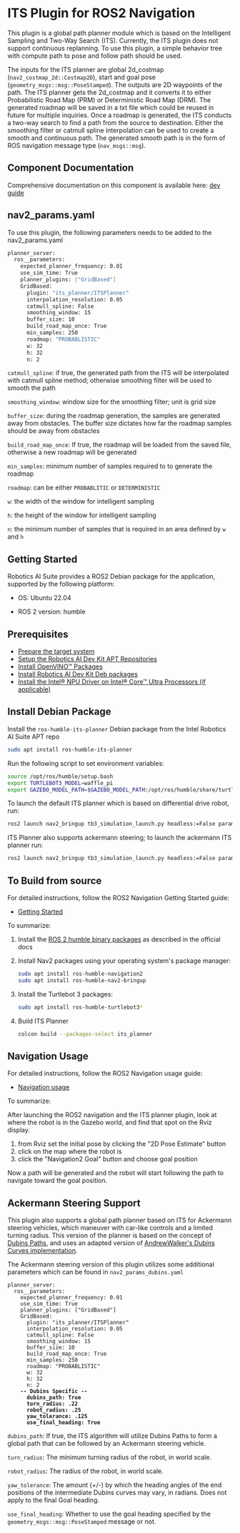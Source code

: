 # ITS Plugin for ROS2 Navigation

This plugin is a global path planner module which is based on the Intelligent Sampling and Two-Way Search (ITS).  Currently, the ITS plugin does not support continuous replanning. To use this plugin, a simple behavior tree with compute path to pose and follow path should be used.

The inputs for the ITS planner are global 2d_costmap (`nav2_costmap_2d::Costmap2D`), start and goal pose (`geometry_msgs::msg::PoseStamped`).  The outputs are 2D waypoints of the path.  The ITS planner gets the 2d_costmap and it converts it to either Probabilistic Road Map (PRM) or Deterministic Road Map (DRM). The generated roadmap will be saved in a txt file which could be reused in future for multiple inquiries.  Once a roadmap is generated, the ITS conducts a two-way search to find a path from the source to destination.   Either the smoothing filter or catmull spline interpolation can be used to create a smooth and continuous path.  The generated smooth path is in the form of ROS navigation message type (`nav_msgs::msg`).

## Component Documentation

Comprehensive documentation on this component is available here: [dev guide](https://docs.openedgeplatform.intel.com/edge-ai-suites/robotics-ai-suite/main/robotics/dev_guide/tutorials_amr/navigation/its-path-planner-plugin.html)

## nav2_params.yaml

To use this plugin, the following parameters needs to be added to the nav2_params.yaml

```sh
planner_server:
  ros__parameters:
    expected_planner_frequency: 0.01
    use_sim_time: True
    planner_plugins: ["GridBased"]
    GridBased:
      plugin: "its_planner/ITSPlanner"
      interpolation_resolution: 0.05
      catmull_spline: False
      smoothing_window: 15
      buffer_size: 10
      build_road_map_once: True
      min_samples: 250
      roadmap: "PROBABLISTIC"
      w: 32
      h: 32
      n: 2
```

`catmull_spline`: if true, the generated path from the ITS will be interpolated with catmull spline method; otherwise smoothing filter will be used to smooth the path

`smoothing_window`:  window size for the smoothing filter; unit is grid size

`buffer_size`: during the roadmap generation, the samples are generated away from obstacles.  The buffer size dictates how far the roadmap samples should be away from obstacles

`build_road_map_once`:  If true, the roadmap will be loaded from the saved file, otherwise a new roadmap will be generated

`min_samples`: minimum number of samples required to to generate the roadmap

`roadmap`: can be either `PROBABLITIC` or `DETERMINISTIC`

`w`: the width of the window for intelligent sampling

`h`: the height of the window for intelligent sampling

`n`: the minimum number of samples that is required in an area defined by `w` and `h`

## Getting Started

Robotics AI Suite provides a ROS2 Debian package for the application, supported by the following platform:

- OS: Ubuntu 22.04

- ROS 2 version: humble

## Prerequisites

- [Prepare the target system](https://docs.openedgeplatform.intel.com/edge-ai-suites/robotics-ai-suite/main/robotics/gsg_robot/prepare-system.html)
- [Setup the Robotics AI Dev Kit APT Repositories](https://docs.openedgeplatform.intel.com/edge-ai-suites/robotics-ai-suite/main/robotics/gsg_robot/apt-setup.html)
- [Install OpenVINO™ Packages](https://docs.openedgeplatform.intel.com/edge-ai-suites/robotics-ai-suite/main/robotics/gsg_robot/install-openvino.html)
- [Install Robotics AI Dev Kit Deb packages](https://docs.openedgeplatform.intel.com/edge-ai-suites/robotics-ai-suite/main/robotics/gsg_robot/install.html)
- [Install the Intel® NPU Driver on Intel® Core™ Ultra Processors (if applicable)](https://docs.openedgeplatform.intel.com/edge-ai-suites/robotics-ai-suite/main/robotics/gsg_robot/install-npu-driver.html)

## Install Debian Package

Install the ``ros-humble-its-planner`` Debian package from the Intel Robotics AI Suite APT repo

```sh
sudo apt install ros-humble-its-planner
```

Run the following script to set environment variables:

```sh
source /opt/ros/humble/setup.bash
export TURTLEBOT3_MODEL=waffle_pi
export GAZEBO_MODEL_PATH=$GAZEBO_MODEL_PATH:/opt/ros/humble/share/turtlebot3_gazebo/models
```

To launch the default ITS planner which is based on differential drive robot, run:

```sh
ros2 launch nav2_bringup tb3_simulation_launch.py headless:=False params_file:=/opt/ros/humble/share/its_planner/nav2_params.yaml default_bt_xml_filename:=/opt/ros/humble/share/its_planner/navigate_w_recovery.xml
```

ITS Planner also supports ackermann steering; to launch the ackermann ITS planner run:

```sh
ros2 launch nav2_bringup tb3_simulation_launch.py headless:=False params_file:=/opt/ros/humble/share/its_planner/nav2_params_dubins.yaml default_bt_xml_filename:=/opt/ros/humble/share/its_planner/navigate_w_recovery.xml
```

## To Build from source

For detailed instructions, follow the ROS2 Navigation Getting Started guide:

- [Getting Started](https://navigation.ros.org/getting_started/index.html)

To summarize:

1. Install the [ROS 2 humble binary packages](https://docs.ros.org/en/rolling/Installation/Ubuntu-Install-Debians.html) as described in the official docs
2. Install Nav2 packages using your operating system's package manager:

    ```sh
    sudo apt install ros-humble-navigation2
    sudo apt install ros-humble-nav2-bringup
    ```

3. Install the Turtlebot 3 packages:

    ```sh
    sudo apt install ros-humble-turtlebot3*
    ```

4. Build  ITS Planner

    ```sh
    colcon build --packages-select its_planner
    ```

## Navigation Usage

For detailed instructions, follow the ROS2 Navigation usage guide:

- [Navigation usage](https://navigation.ros.org/getting_started/index.html#navigating)

To summarize:

After launching the ROS2 navigation and the ITS planner plugin, look at where the robot is in the Gazebo world, and find that spot on the Rviz display.

1. from Rviz set the initial pose by clicking the "2D Pose Estimate" button
2. click on the map where the robot is
3. click the "Navigation2 Goal" button and choose goal position

Now a path will be generated and the robot will start following the path to navigate toward the goal position.

## Ackermann Steering Support

This plugin also supports a global path planner based on ITS for Ackermann steering vehicles, which maneuver with car-like controls and a limited turning radius. This version of the planner is based on the concept of [Dubins Paths](https://en.wikipedia.org/wiki/Dubins_path), and uses an adapted version of [AndrewWalker's Dubins Curves implementation](https://github.com/AndrewWalker/Dubins-Curves).

The Ackermann steering version of this plugin utilizes some additional parameters which can be found in `nav2_params_dubins.yaml`
<!-- markdownlint-disable MD033 -->
<pre><code>planner_server:
  ros__parameters:
    expected_planner_frequency: 0.01
    use_sim_time: True
    planner_plugins: ["GridBased"]
    GridBased:
      plugin: "its_planner/ITSPlanner"
      interpolation_resolution: 0.05
      catmull_spline: False
      smoothing_window: 15
      buffer_size: 10
      build_road_map_once: True
      min_samples: 250
      roadmap: "PROBABLISTIC"
      w: 32
      h: 32
      n: 2
    <b>-- Dubins Specific --
      dubins_path: True
      turn_radius: .22
      robot_radius: .25
      yaw_tolerance: .125
      use_final_heading: True</b>
</code></pre>

`dubins_path`: If true, the ITS algorithm will utilize Dubins Paths to form a global path that can be followed by an Ackermann steering vehicle.

`turn_radius`: The minimum turning radius of the robot, in world scale.

`robot_radius`: The radius of the robot, in world scale.

`yaw_tolerance`: The amount (+/-) by which the heading angles of the end positions of the intermediate Dubins curves may vary, in radians. Does not apply to the final Goal heading.

`use_final_heading`: Whether to use the goal heading specified by the `geometry_msgs::msg::PoseStamped` message or not.
